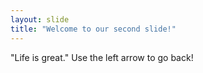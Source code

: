 ```yaml
---
layout: slide
title: "Welcome to our second slide!"
---
```

"Life is great."
Use the left arrow to go back!
